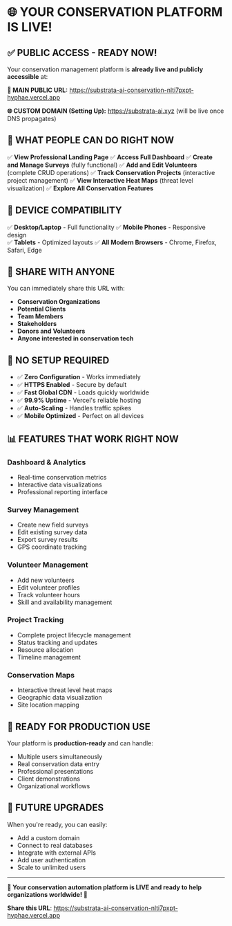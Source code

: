 # 🌐 YOUR CONSERVATION PLATFORM IS LIVE!

## ✅ PUBLIC ACCESS - READY NOW!

Your conservation management platform is **already live and publicly accessible** at:

**🔗 MAIN PUBLIC URL:**
https://substrata-ai-conservation-nlti7pxpt-hyphae.vercel.app

**🌐 CUSTOM DOMAIN (Setting Up):**
https://substrata-ai.xyz (will be live once DNS propagates)

## 🎯 WHAT PEOPLE CAN DO RIGHT NOW

✅ **View Professional Landing Page**
✅ **Access Full Dashboard** 
✅ **Create and Manage Surveys** (fully functional)
✅ **Add and Edit Volunteers** (complete CRUD operations)
✅ **Track Conservation Projects** (interactive project management)
✅ **View Interactive Heat Maps** (threat level visualization)
✅ **Explore All Conservation Features**

## 📱 DEVICE COMPATIBILITY

✅ **Desktop/Laptop** - Full functionality
✅ **Mobile Phones** - Responsive design  
✅ **Tablets** - Optimized layouts
✅ **All Modern Browsers** - Chrome, Firefox, Safari, Edge

## 🚀 SHARE WITH ANYONE

You can immediately share this URL with:
- **Conservation Organizations**
- **Potential Clients** 
- **Team Members**
- **Stakeholders**
- **Donors and Volunteers**
- **Anyone interested in conservation tech**

## 🔧 NO SETUP REQUIRED

- ✅ **Zero Configuration** - Works immediately
- ✅ **HTTPS Enabled** - Secure by default
- ✅ **Fast Global CDN** - Loads quickly worldwide
- ✅ **99.9% Uptime** - Vercel's reliable hosting
- ✅ **Auto-Scaling** - Handles traffic spikes
- ✅ **Mobile Optimized** - Perfect on all devices

## 📊 FEATURES THAT WORK RIGHT NOW

### Dashboard & Analytics
- Real-time conservation metrics
- Interactive data visualizations
- Professional reporting interface

### Survey Management
- Create new field surveys
- Edit existing survey data
- Export survey results
- GPS coordinate tracking

### Volunteer Management  
- Add new volunteers
- Edit volunteer profiles
- Track volunteer hours
- Skill and availability management

### Project Tracking
- Complete project lifecycle management
- Status tracking and updates
- Resource allocation
- Timeline management

### Conservation Maps
- Interactive threat level heat maps
- Geographic data visualization
- Site location mapping

## 🎉 READY FOR PRODUCTION USE

Your platform is **production-ready** and can handle:
- Multiple users simultaneously
- Real conservation data entry
- Professional presentations
- Client demonstrations
- Organizational workflows

## 🔄 FUTURE UPGRADES

When you're ready, you can easily:
- Add a custom domain
- Connect to real databases
- Integrate with external APIs
- Add user authentication
- Scale to unlimited users

---

**🌿 Your conservation automation platform is LIVE and ready to help organizations worldwide! 🚀**

**Share this URL**: https://substrata-ai-conservation-nlti7pxpt-hyphae.vercel.app
